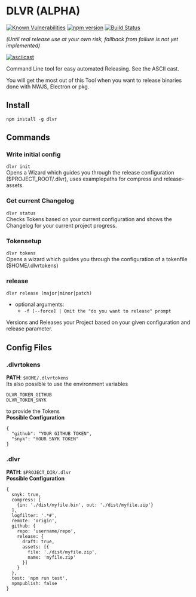 # DLVR (ALPHA)
[![Known Vulnerabilities](https://snyk.io/test/github/freakzero/dlvr/badge.svg)](https://snyk.io/test/github/freakzero/dlvr)
[![npm version](https://badge.fury.io/js/dlvr.svg)](https://badge.fury.io/js/dlvr)
[![Build Status](https://travis-ci.org/FreaKzero/dlvr.svg?branch=master)](https://travis-ci.org/FreaKzero/dlvr)

*(Until real release use at your own risk, fallback from failure is not yet implemented)*

[![asciicast](https://asciinema.org/a/GIUTBq8TJPuk8lDtWKPUY163T.png)](https://asciinema.org/a/GIUTBq8TJPuk8lDtWKPUY163T)

Command Line tool for easy automated Releasing. See the ASCII cast.

You will get the most out of this Tool when you want to release binaries done with NWJS, Electron or pkg.

## Install
`npm install -g dlvr`

## Commands

### Write initial config
`dlvr init `  
Opens a Wizard which guides you through the release configuration ($PROJECT_ROOT/.dlvr), uses examplepaths for compress and release-assets.

### Get current Changelog
`dlvr status `  
Checks Tokens based on your current configuration and shows the Changelog for your current project progress.

### Tokensetup
`dlvr tokens `  
Opens a wizard which guides you through the configuration of a tokenfile ($HOME/.dlvrtokens)

### release
`dlvr release (major|minor|patch)`  
- optional arguments:
  - `-f [--force] | Omit the "do you want to release" prompt`

Versions and Releases your Project based on your given configuration and release parameter.
## Config Files

### .dlvrtokens
**PATH**: `$HOME/.dlvrtokens`   
Its also possible to use the environment variables 
```
DLVR_TOKEN_GITHUB
DLVR_TOKEN_SNYK
```
to provide the Tokens  
**Possible Configuration**  
```
{
  "github": "YOUR GITHUB TOKEN",
  "snyk": "YOUR SNYK TOKEN"
}
```

### .dlvr
**PATH**: `$PROJECT_DIR/.dlvr`  
**Possible Configuration**  
```
{
  snyk: true,
  compress: [
    {in: './dist/myfile.bin', out: './dist/myfile.zip'}
  ],
  logfilter: '.*#',
  remote: 'origin',
  github: {
    repo: 'username/repo',
    release: {
      draft: true,
      assets: [{
        file: './dist/myfile.zip',
        name: 'myfile.zip'
      }]
    }
  },
  test: 'npm run test',
  npmpublish: false
}
```
